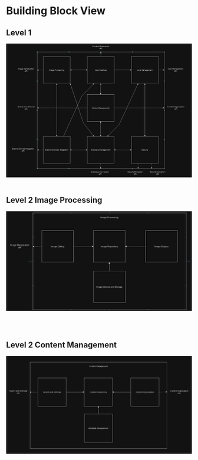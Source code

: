 # Building Block View


## Level 1
![alt text](images/level1newnew.PNG)
<br/><br/>
## Level 2 Image Processing
![alt text](images/level2.PNG)

<br/><br/>
## Level 2 Content Management
![alt text](images/level2other.PNG)
